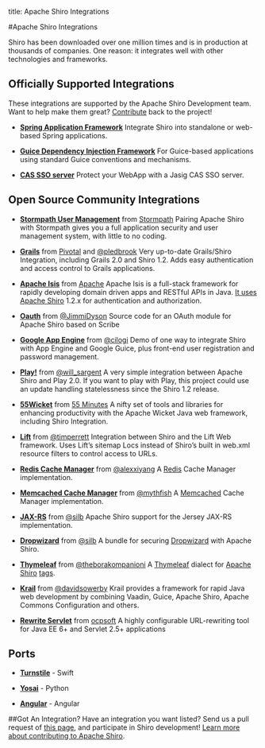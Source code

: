 title: Apache Shiro Integrations

#Apache Shiro Integrations

Shiro has been downloaded over one million times and is in production at thousands of companies. One reason: it integrates well with other technologies and frameworks. 


## Officially Supported Integrations
These integrations are supported by the Apache Shiro Development team. Want to help make them great? [Contribute](how-to-contribute.html) back to the project!

* **[Spring Application Framework](spring.html)** Integrate Shiro into standalone or web-based Spring applications.

* **[Guice Dependency Injection Framework](guice.html)** For Guice-based applications using standard Guice conventions and mechanisms.

* **[CAS SSO server](cas.html)** Protect your WebApp with a Jasig CAS SSO server. 


## Open Source Community Integrations

* **[Stormpath User Management](https://stormpath.com/blog/user-management-java-web-apps-stormpath-and-apache-shiro)** from [Stormpath](https://stormpath.com/)
Pairing Apache Shiro with Stormpath gives you a full application security and user management system, with little to no coding.

* **[Grails](https://grails.org/plugins/shiro)** from [Pivotal](https://grails.org/) and [@pledbrook](https://twitter.com/@pledbrook)
Very up-to-date Grails/Shiro Integration, including Grails 2.0 and Shiro 1.2. Adds easy authentication and access control to Grails applications. 

* **[Apache Isis](http://isis.apache.org)** from [Apache](http://apache.org/) 
Apache Isis is a full-stack framework for rapidly developing domain driven apps and RESTful APIs in Java.  [It uses Apache Shiro](http://isis.apache.org/documentation.html#security) 1.2.x for authentication and authorization.

* **[Oauth](https://github.com/FeedTheCoffers/shiro-oauth)** from [@JimmiDyson](https://twitter.com/@JimmiDyson)
Source code for an OAuth module for Apache Shiro based on Scribe

* **[Google App Engine](https://github.com/cilogi/gaeshiro)** from [@cilogi](https://twitter.com/@cilogi)
Demo of one way to integrate Shiro with App Engine and Google Guice, plus front-end user registration and password management.

* **[Play!](https://github.com/wsargent/play-shiro)** from [@will_sargent](https://twitter.com/@will_sargent)
A very simple integration between Apache Shiro and Play 2.0. If you want to play with Play, this project could use an update handling statelessness since the Shiro 1.2 release. 

* **[55Wicket](https://github.com/55minutes/fiftyfive-wicket)** from [55 Minutes](http://55minutes.com)
A nifty set of tools and libraries for enhancing productivity with the Apache Wicket Java web framework, including Shiro Integration.

* **[Lift](https://github.com/timperrett/lift-shiro)** from [@timperrett](https://twitter.com/@timperrett)
Integration between Shiro and the Lift Web framework. Uses Lift’s sitemap Locs instead of Shiro’s built in web.xml resource filters to control access to URLs. 

* **[Redis Cache Manager](https://github.com/alexxiyang/shiro-redis)** from [@alexxiyang](https://github.com/alexxiyang)
A [Redis](http://redis.io/) Cache Manager implementation.

* **[Memcached Cache Manager](https://github.com/mythfish/shiro-memcached)** from [@mythfish](https://github.com/mythfish)
A [Memcached](https://memcached.org/) Cache Manager implementation.

* **[JAX-RS](https://github.com/silb/shiro-jersey)** from [@silb](https://github.com/silb)
Apache Shiro support for the Jersey JAX-RS implementation.

* **[Dropwizard](https://github.com/silb/dropwizard-shiro)** from [@silb](https://github.com/silb)
A bundle for securing [Dropwizard](http://www.dropwizard.io/) with Apache Shiro.

* **[Thymeleaf](https://github.com/theborakompanioni/thymeleaf-extras-shiro)** from [@theborakompanioni](https://github.com/theborakompanioni)
A [Thymeleaf](http://www.thymeleaf.org/) dialect for [Apache Shiro](https://shiro.apache.org) [tags](https://shiro.apache.org/tags).

* **[Krail](https://github.com/davidsowerby/krail)** from [@davidsowerby](https://github.com/davidsowerby)
Krail provides a framework for rapid Java web development by combining Vaadin, Guice, Apache Shiro, Apache Commons Configuration and others.

* **[Rewrite Servlet](https://github.com/ocpsoft/rewrite/tree/master/security-integration-shiro)** from [ocpsoft](http://www.ocpsoft.org/rewrite/)
A highly configurable URL-rewriting tool for Java EE 6+ and Servlet 2.5+ applications

## Ports

* **[Turnstile](https://github.com/stormpath/Turnstile)** - Swift

* **[Yosai](https://github.com/YosaiProject/yosai)** - Python

* **[Angular](https://github.com/gnavarro77/angular-shiro)** - Angular

##Got An Integration?
Have an integration you want listed? Send us a pull request of [this page](https://github.com/apache/shiro-site/blob/master/integration.md), and participate in Shiro development! [Learn more about contributing to Apache Shiro](how-to-contribute.html).
<input type="hidden" id="ghEditPage" value="integration.md"></input>

